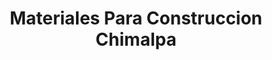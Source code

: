 ---
title: "Materiales Para Construccion Chimalpa"
url: /san-lorenzo-acopilco/materiales-para-construccion-chimalpa/
shop: comercio
---